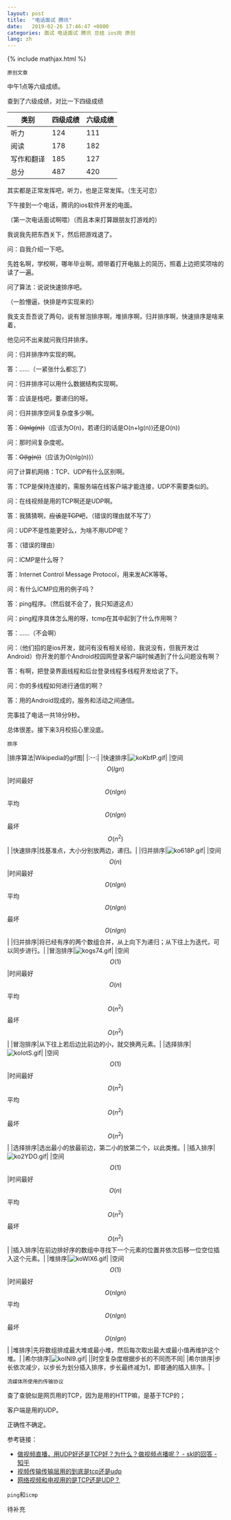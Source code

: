```yaml
---
layout: post
title:  "电话面试 腾讯"
date:   2019-02-26 17:46:47 +0800
categories: 面试 电话面试 腾讯 总结 ios岗 原创
lang: zh
---
```


<!--引用数学表达式js脚本-->
{% include mathjax.html %}

`原创文章`

中午1点等六级成绩。

查到了六级成绩，对比一下四级成绩

|类别|四级成绩|六级成绩|
|-|-|-|
|听力|124|111|
|阅读|178|182|
|写作和翻译|185|127|
|总分|487|420|

其实都是正常发挥吧，听力，也是正常发挥。（生无可恋）

下午接到一个电话，腾讯的ios软件开发的电面。

（第一次电话面试啊喂）（而且本来打算跟朋友打游戏的）

我说我先把东西关下，然后把游戏退了。

问：自我介绍一下吧。

先姓名啊，学校啊，哪年毕业啊，顺带着打开电脑上的简历，照着上边把奖项啥的读了一遍。

问了算法：说说快速排序吧。

（一脸懵逼，快排是咋实现来的）

我支支吾吾说了两句，说有冒泡排序啊，堆排序啊，归并排序啊，快速排序是啥来着，

他见问不出来就问我归并排序。

问：归并排序咋实现的啊。

答：……（一紧张什么都忘了）

问：归并排序可以用什么数据结构实现啊。

答：应该是栈吧，要递归的呀。

问：归并排序空间复杂度多少啊。

答：~~O(nlg(n))~~（应该为O(n)，若递归的话是O(n+lg(n))还是O(n))

问：那时间复杂度呢。

答：~~O(lg(n))~~（应该为O(nlg(n))）

问了计算机网络：TCP、UDP有什么区别啊。

答：TCP是保持连接的，需服务端在线客户端才能连接，UDP不需要类似的。

问：在线视频是用的TCP啊还是UDP啊。

答：我猜猜啊，~~应该是TCP吧~~，（错误的理由就不写了）

问：UDP不是性能更好么，为啥不用UDP呢？

答：（错误的理由）

问：ICMP是什么呀？

答：Internet Control Message Protocol，用来发ACK等等。

问：有什么ICMP应用的例子吗？

答：ping程序。（然后就不会了，我只知道这点）

问：ping程序具体怎么用的呀，tcmp在其中起到了什么作用啊？

答：……（不会啊）

问：（他们招的是ios开发，就问有没有相关经验，我说没有，但我开发过Android）你开发的那个Android校园网登录客户端时候遇到了什么问题没有啊？

答：有啊，把登录界面线程和后台登录线程多线程开发给说了下。

问：你的多线程如何进行通信的啊？

答：用的Android现成的，服务和活动之间通信。

完事挂了电话一共18分9秒。

总体很差。接下来3月校招心里没底。

`排序`

|排序算法|Wikipedia的gif图|
|:--:|
|快速排序|![koKbfP.gif](https://s2.ax1x.com/2019/02/26/koKbfP.gif)|
|空间$$O(lgn)$$|时间最好$$O(nlgn)$$ 平均$$O(nlgn)$$ 最坏$$O(n^2)$$|
|快速排序|找基准点，大小分别放两边，递归。|
|归并排序|![ko618P.gif](https://s2.ax1x.com/2019/02/27/ko618P.gif)|
|空间$$O(n)$$|时间最好$$O(nlgn)$$ 平均$$O(nlgn)$$ 最坏$$O(nlgn)$$|
|归并排序|将已经有序的两个数组合并，从上向下为递归；从下往上为迭代，可以同步进行。|
|冒泡排序|![kogs74.gif](https://s2.ax1x.com/2019/02/27/kogs74.gif)|
|空间$$O(1)$$|时间最好$$O(n)$$ 平均$$O(n^2)$$ 最坏$$O(n^2)$$|
|冒泡排序|从下往上若后边比前边的小，就交换两元素。|
|选择排序|![koIotS.gif](https://s2.ax1x.com/2019/02/27/koIotS.gif)|
|空间$$O(1)$$|时间最好$$O(n^2)$$ 平均$$O(n^2)$$ 最坏$$O(n^2)$$|
|选择排序|选出最小的放最前边，第二小的放第二个，以此类推。|
|插入排序|![ko2YDO.gif](https://s2.ax1x.com/2019/02/27/ko2YDO.gif)|
|空间$$O(1)$$|时间最好$$O(n)$$ 平均$$O(n^2)$$ 最坏$$O(n^2)$$|
|插入排序|在前边排好序的数组中寻找下一个元素的位置并依次后移一位空位插入这个元素。|
|堆排序|![koWlX6.gif](https://s2.ax1x.com/2019/02/27/koWlX6.gif)|
|空间$$O(1)$$|时间最好$$O(nlgn)$$ 平均$$O(nlgn)$$ 最坏$$O(nlgn)$$|
|堆排序|先将数组排成最大堆或最小堆，然后每次取出最大或最小值再维护这个堆。|
|希尔排序|![koINl9.gif](https://s2.ax1x.com/2019/02/27/koINl9.gif)|
||时空复杂度根据步长的不同而不同|
|希尔排序|步长依次减少，以步长为划分插入排序，步长最终减为1，即普通的插入排序。|

`流媒体所使用的传输协议`

查了查貌似是网页用的TCP，因为是用的HTTP嘛，是基于TCP的；

客户端是用的UDP。

正确性不确定。

参考链接：
+ [做视频直播，用UDP好还是TCP好？为什么？做视频点播呢？ - skl的回答 - 知乎](https://www.zhihu.com/question/267101516/answer/319115792)
+ [视频传输传输层用的到底是tcp还是udp](https://segmentfault.com/q/1010000004953614/a-1020000004953685)
+ [网络视频和电视用的是TCP还是UDP？](https://bbs.csdn.net/topics/390539011)

`ping`和`icmp`

待补充
